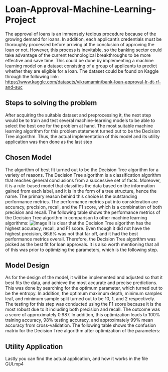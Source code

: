 # Loan-Approval-Machine-Learning-Project
The approval of loans is an immensely tedious procedure because of the growing demand for loans. In addition, each applicant’s credentials must be thoroughly processed before arriving at the conclusion of approving the loan or not. However, this process is inevitable, so the banking sector could take advantage of the current technological breakthroughs to be more effective and save time. This could be done by implementing a machine learning model on a dataset consisting of a group of applicants to predict whether they are eligible for a loan.
The dataset could be found on Kaggle through the following link:
https://www.kaggle.com/datasets/vikramamin/bank-loan-approval-lr-dt-rf-and-auc

## Steps to solving the problem
After acquiring the suitable dataset and preprocessing it, the next step would be to train and test several machine-learning models to be able to select the best one for the problem at hand. The most suitable machine learning algorithm for this problem statement turned out to be the Decision Tree algorithm. Thus, the actual implementation of this model and its utility application was then done as the last step


## Chosen Model
The algorithm of best fit turned out to be the Decision Tree algorithm for a variety of reasons. The Decision Tree algorithm is a classification algorithm that reaches general conclusions from a successive set of facts. Moreover, it is a rule-based model that classifies the data based on the information gained from each label, and it is in the form of a tree structure, hence the name. The primary reason behind this choice is the outstanding performance metrics. The performance metrics put into consideration are accuracy, precision, recall, and the F1 score, which is a combination of both precision and recall. The following table shows the performance metrics of the Decision Tree algorithm in comparison to other machine learning algorithms: 
![image](https://github.com/Sama-Amr/Loan-Approval-Machine-Learning-Project/assets/100078180/845f6c21-8661-42a3-ae72-34a9d9c27cef)
It is clear that the Decision Tree algorithm has the highest accuracy, recall, and F1 score. Even though it did not have the highest precision, 86.6% was not that far off, and it had the best performance metrics overall. Therefore, the Decision Tree algorithm was picked as the best fit for loan approvals. It is also worth mentioning that all of this was prior to optimizing the parameters, which is the following step. 

## Model Design
As for the design of the model, it will be implemented and adjusted so that it best fits the data, and achieve the most accurate and precise predictions. This was done by searching for the optimum parameter, which turned out to be the entropy. In addition, the optimum maximum depth, minimum samples leaf, and minimum sample split turned out to be 10, 1, and 2 respectively.  The testing for this step was conducted using the F1 score because it is the most robust due to it including both precision and recall. The outcome was a score of approximately 0.987. In addition, this optimization leads to 100% training accuracy, 98% testing accuracy, and approximately 99% mean accuracy from cross-validation.  The following table shows the confusion matrix for the Decision Tree algorithm after optimization of the parameters:

## Utility Application 
Lastly you can find the actual application, and how it works in the file GUI.mp4




